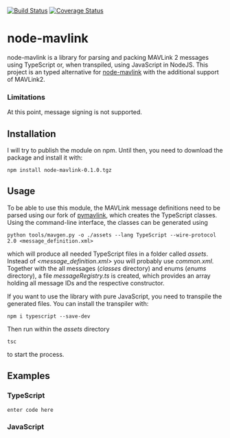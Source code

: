 [![Build Status](https://travis-ci.org/ifrunistuttgart/node-mavlink.svg?branch=master)](https://travis-ci.org/ifrunistuttgart/node-mavlink)
[![Coverage Status](https://coveralls.io/repos/github/ifrunistuttgart/node-mavlink/badge.svg?branch=master)](https://coveralls.io/github/ifrunistuttgart/node-mavlink?branch=master)
# node-mavlink
node-mavlink is a library for parsing and packing MAVLink 2 messages using TypeScript or, when transpiled, using JavaScript in NodeJS. This project is an typed alternative for [node-mavlink](https://github.com/omcaree/node-mavlink) with the additional support of MAVLink2.
### Limitations
At this point, message signing is not supported.
## Installation
I will try to publish the module on npm. Until then, you need to download the package and install it with:

    npm install node-mavlink-0.1.0.tgz

## Usage
To be able to use this module, the MAVLink message definitions need to be parsed using our fork of [pymavlink](https://github.com/ifrunistuttgart/pymavlink), which creates the TypeScript classes.
Using the command-line interface, the classes can be generated using

    python tools/mavgen.py -o ./assets --lang TypeScript --wire-protocol 2.0 <message_definition.xml>
which will produce all needed TypeScript files in a folder called *assets*. Instead of *<message_definition.xml>* you will probably use *common.xml*.
Together with the all messages (*classes* directory) and enums (*enums* directory), a file *messageRegistry.ts* is created, which provides an array holding all message IDs and the respective constructor.

If you want to use the library with pure JavaScript, you need to transpile the generated files. You can install the transpiler with:

    npm i typescript --save-dev
Then run within the *assets* directory

    tsc
 to start the process.

## Examples
### TypeScript

    enter code here

### JavaScript
<!--stackedit_data:
eyJoaXN0b3J5IjpbLTYyMzA3NzMyNCwxMzMxMDgyODIzLC0xNj
I2OTMzNDk1XX0=
-->